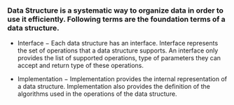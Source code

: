 ### Data Structure is a systematic way to organize data in order to use it efficiently. Following terms are the foundation terms of a data structure.

- Interface − Each data structure has an interface. Interface represents the set of operations that a data structure supports. An interface only provides the list of supported operations, type of parameters they can accept and return type of these operations.

- Implementation − Implementation provides the internal representation of a data structure. Implementation also provides the definition of the algorithms used in the operations of the data structure.
